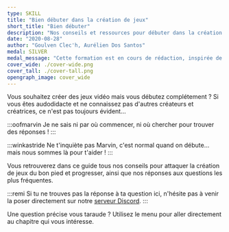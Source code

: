 ```yaml
---
type: SKILL
title: "Bien débuter dans la création de jeux"
short_title: "Bien débuter"
description: "Nos conseils et ressources pour débuter dans la création de jeux vidéo du bon pied !"
date: "2020-08-28"
author: "Goulven Clec'h, Aurélien Dos Santos"
medal: SILVER
medal_message: "Cette formation est en cours de rédaction, inspirée de notre ancienne [foire aux questions](https://wiki.gamedevalliance.fr/faq/). [Voir l'avancement et faire des suggestions ici.](https://github.com/gamedevalliance/fairedesjeux.fr/pull/47)"
cover_wide: ./cover-wide.png
cover_tall: ./cover-tall.png
opengraph_image: cover_wide
---
```


Vous souhaitez créer des jeux vidéo mais vous débutez complétement ? Si vous êtes audodidacte et ne connaissez pas d'autres créateurs et créatrices, ce n'est pas toujours évident...

:::oofmarvin
Je ne sais ni par où commencer, ni où chercher pour trouver des réponses !
:::

:::winkastride
Ne t'inquiète pas Marvin, c'est normal quand on débute... mais nous sommes là pour t'aider !
:::

Vous retrouverez dans ce guide tous nos conseils pour attaquer la création de jeux du bon pied et progresser, ainsi que nos réponses aux questions les plus fréquentes.

:::remi
Si tu ne trouves pas la réponse à ta question ici, n'hésite pas à venir la poser directement sur notre [serveur Discord](https://discord.gg/RrBppaj).
:::

Une question précise vous taraude ? Utilisez le menu pour aller directement au chapitre qui vous intéresse.
